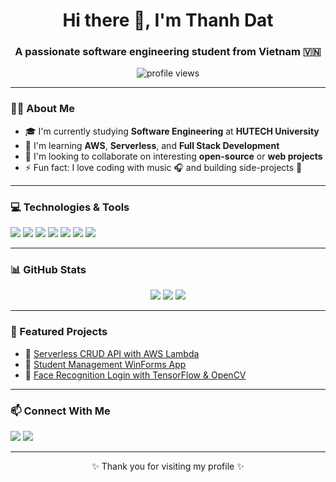 
<h1 align="center">Hi there 👋, I'm Thanh Dat</h1>
<h3 align="center">A passionate software engineering student from Vietnam 🇻🇳</h3>

<p align="center">
  <img src="https://komarev.com/ghpvc/?username=thanhdat12112004&label=Profile%20views&color=0e75b6&style=flat" alt="profile views" />
</p>

---

### 🧑‍💻 About Me

- 🎓 I'm currently studying **Software Engineering** at **HUTECH University**
- 🌱 I'm learning **AWS**, **Serverless**, and **Full Stack Development**
- 👯 I'm looking to collaborate on interesting **open-source** or **web projects**
- ⚡ Fun fact: I love coding with music 🎧 and building side-projects 🚀

---

### 💻 Technologies & Tools

<p align="left">
  <img src="https://img.shields.io/badge/-Python-3776AB?style=flat&logo=python&logoColor=white"/>
  <img src="https://img.shields.io/badge/-Node.js-339933?style=flat&logo=node.js&logoColor=white"/>
  <img src="https://img.shields.io/badge/-AWS-232F3E?style=flat&logo=amazonaws&logoColor=white"/>
  <img src="https://img.shields.io/badge/-Git-F05032?style=flat&logo=git&logoColor=white"/>
  <img src="https://img.shields.io/badge/-MySQL-4479A1?style=flat&logo=mysql&logoColor=white"/>
  <img src="https://img.shields.io/badge/-HTML5-E34F26?style=flat&logo=html5&logoColor=white"/>
  <img src="https://img.shields.io/badge/-CSS3-1572B6?style=flat&logo=css3&logoColor=white"/>
</p>

---

### 📊 GitHub Stats

<p align="center">
  <img src="https://github-readme-stats.vercel.app/api?username=thanhdat12112004&show_icons=true&theme=radical" />
  <img src="https://github-readme-streak-stats.demolab.com?user=thanhdat12112004&theme=radical" />
  <img src="https://github-readme-stats.vercel.app/api/top-langs/?username=thanhdat12112004&layout=compact&theme=radical" />
</p>



---

### 🚀 Featured Projects

- 📌 [Serverless CRUD API with AWS Lambda](https://github.com/ThanhDat12112004/serverless-crud-python-demo)  
- 📌 [Student Management WinForms App](https://github.com/ThanhDat12112004/...)  
- 📌 [Face Recognition Login with TensorFlow & OpenCV](https://github.com/ThanhDat12112004/...)

---

### 📫 Connect With Me

<p align="left">
  <a href="mailto:devduongthanhdat@gmail.com"><img src="https://img.shields.io/badge/Gmail-D14836?style=flat&logo=gmail&logoColor=white"/></a>
  <a href="https://www.linkedin.com/in/d%C6%B0%C6%A1ng-th%C3%A0nh-%C4%91%E1%BA%A1t-616237371/"><img src="https://img.shields.io/badge/LinkedIn-0A66C2?style=flat&logo=linkedin&logoColor=white"/></a>
</p>

---

<p align="center">✨ Thank you for visiting my profile ✨</p>

